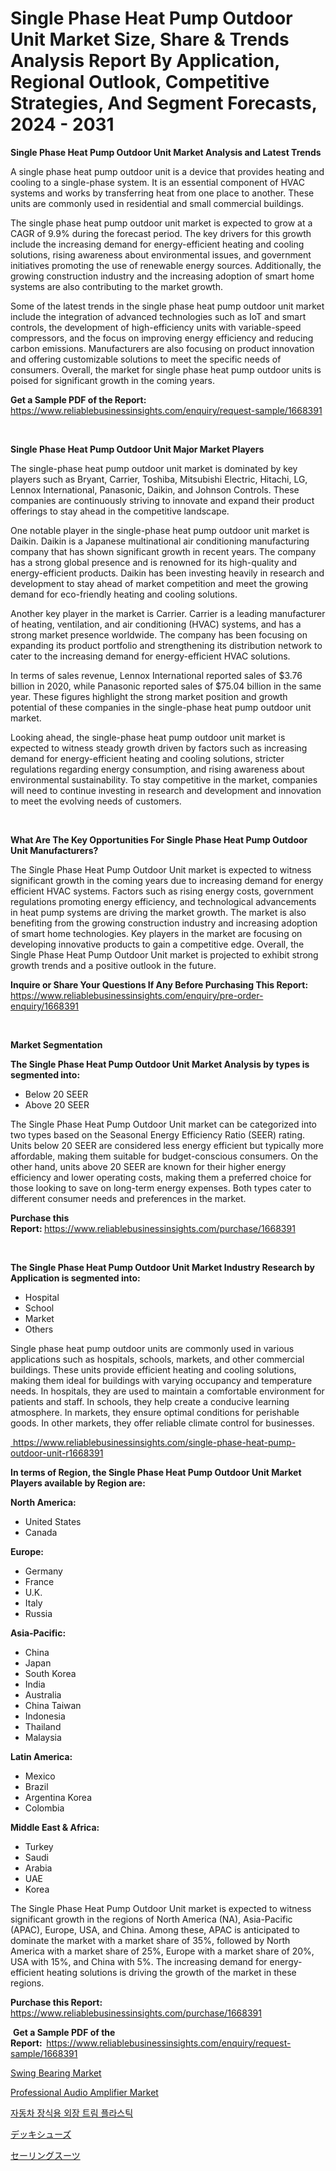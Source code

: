 <p><h1>Single Phase Heat Pump Outdoor Unit Market Size, Share & Trends Analysis Report By Application, Regional Outlook, Competitive Strategies, And Segment Forecasts, 2024 - 2031</h1></p><p><strong>Single Phase Heat Pump Outdoor Unit Market Analysis and Latest Trends</strong></p>
<p><p>A single phase heat pump outdoor unit is a device that provides heating and cooling to a single-phase system. It is an essential component of HVAC systems and works by transferring heat from one place to another. These units are commonly used in residential and small commercial buildings.</p><p>The single phase heat pump outdoor unit market is expected to grow at a CAGR of 9.9% during the forecast period. The key drivers for this growth include the increasing demand for energy-efficient heating and cooling solutions, rising awareness about environmental issues, and government initiatives promoting the use of renewable energy sources. Additionally, the growing construction industry and the increasing adoption of smart home systems are also contributing to the market growth.</p><p>Some of the latest trends in the single phase heat pump outdoor unit market include the integration of advanced technologies such as IoT and smart controls, the development of high-efficiency units with variable-speed compressors, and the focus on improving energy efficiency and reducing carbon emissions. Manufacturers are also focusing on product innovation and offering customizable solutions to meet the specific needs of consumers. Overall, the market for single phase heat pump outdoor units is poised for significant growth in the coming years.</p></p>
<p><strong>Get a Sample PDF of the Report:&nbsp;</strong> <a href="https://www.reliablebusinessinsights.com/enquiry/request-sample/1668391">https://www.reliablebusinessinsights.com/enquiry/request-sample/1668391</a></p>
<p>&nbsp;</p>
<p><strong>Single Phase Heat Pump Outdoor Unit Major Market Players</strong></p>
<p><p>The single-phase heat pump outdoor unit market is dominated by key players such as Bryant, Carrier, Toshiba, Mitsubishi Electric, Hitachi, LG, Lennox International, Panasonic, Daikin, and Johnson Controls. These companies are continuously striving to innovate and expand their product offerings to stay ahead in the competitive landscape.</p><p>One notable player in the single-phase heat pump outdoor unit market is Daikin. Daikin is a Japanese multinational air conditioning manufacturing company that has shown significant growth in recent years. The company has a strong global presence and is renowned for its high-quality and energy-efficient products. Daikin has been investing heavily in research and development to stay ahead of market competition and meet the growing demand for eco-friendly heating and cooling solutions.</p><p>Another key player in the market is Carrier. Carrier is a leading manufacturer of heating, ventilation, and air conditioning (HVAC) systems, and has a strong market presence worldwide. The company has been focusing on expanding its product portfolio and strengthening its distribution network to cater to the increasing demand for energy-efficient HVAC solutions.</p><p>In terms of sales revenue, Lennox International reported sales of $3.76 billion in 2020, while Panasonic reported sales of $75.04 billion in the same year. These figures highlight the strong market position and growth potential of these companies in the single-phase heat pump outdoor unit market.</p><p>Looking ahead, the single-phase heat pump outdoor unit market is expected to witness steady growth driven by factors such as increasing demand for energy-efficient heating and cooling solutions, stricter regulations regarding energy consumption, and rising awareness about environmental sustainability. To stay competitive in the market, companies will need to continue investing in research and development and innovation to meet the evolving needs of customers.</p></p>
<p>&nbsp;</p>
<p><strong>What Are The Key Opportunities For Single Phase Heat Pump Outdoor Unit Manufacturers?</strong></p>
<p><p>The Single Phase Heat Pump Outdoor Unit market is expected to witness significant growth in the coming years due to increasing demand for energy efficient HVAC systems. Factors such as rising energy costs, government regulations promoting energy efficiency, and technological advancements in heat pump systems are driving the market growth. The market is also benefiting from the growing construction industry and increasing adoption of smart home technologies. Key players in the market are focusing on developing innovative products to gain a competitive edge. Overall, the Single Phase Heat Pump Outdoor Unit market is projected to exhibit strong growth trends and a positive outlook in the future.</p></p>
<p><strong>Inquire or Share Your Questions If Any Before Purchasing This Report:</strong> <a href="https://www.reliablebusinessinsights.com/enquiry/pre-order-enquiry/1668391">https://www.reliablebusinessinsights.com/enquiry/pre-order-enquiry/1668391</a></p>
<p>&nbsp;</p>
<p><strong>Market Segmentation</strong></p>
<p><strong>The Single Phase Heat Pump Outdoor Unit Market Analysis by types is segmented into:</strong></p>
<p><ul><li>Below 20 SEER</li><li>Above 20 SEER</li></ul></p>
<p><p>The Single Phase Heat Pump Outdoor Unit market can be categorized into two types based on the Seasonal Energy Efficiency Ratio (SEER) rating. Units below 20 SEER are considered less energy efficient but typically more affordable, making them suitable for budget-conscious consumers. On the other hand, units above 20 SEER are known for their higher energy efficiency and lower operating costs, making them a preferred choice for those looking to save on long-term energy expenses. Both types cater to different consumer needs and preferences in the market.</p></p>
<p><strong>Purchase this Report:&nbsp;</strong><a href="https://www.reliablebusinessinsights.com/purchase/1668391">https://www.reliablebusinessinsights.com/purchase/1668391</a></p>
<p>&nbsp;</p>
<p><strong>The Single Phase Heat Pump Outdoor Unit Market Industry Research by Application is segmented into:</strong></p>
<p><ul><li>Hospital</li><li>School</li><li>Market</li><li>Others</li></ul></p>
<p><p>Single phase heat pump outdoor units are commonly used in various applications such as hospitals, schools, markets, and other commercial buildings. These units provide efficient heating and cooling solutions, making them ideal for buildings with varying occupancy and temperature needs. In hospitals, they are used to maintain a comfortable environment for patients and staff. In schools, they help create a conducive learning atmosphere. In markets, they ensure optimal conditions for perishable goods. In other markets, they offer reliable climate control for businesses.</p></p>
<p><a href="https://www.reliablebusinessinsights.com/single-phase-heat-pump-outdoor-unit-r1668391">&nbsp;https://www.reliablebusinessinsights.com/single-phase-heat-pump-outdoor-unit-r1668391</a></p>
<p><strong>In terms of Region, the Single Phase Heat Pump Outdoor Unit Market Players available by Region are:</strong></p>
<p>
    <p> <strong> North America: </strong>
        <ul>
            <li>United States</li>
            <li>Canada</li>
        </ul>
        </p> 
    <p> <strong> Europe: </strong>
        <ul>
            <li>Germany</li>
            <li>France</li>
            <li>U.K.</li>
            <li>Italy</li>
            <li>Russia</li>
        </ul>
        </p> 
    <p> <strong> Asia-Pacific: </strong>
        <ul>
            <li>China</li>
            <li>Japan</li>
            <li>South Korea</li>
            <li>India</li>
            <li>Australia</li>
            <li>China Taiwan</li>
            <li>Indonesia</li>
            <li>Thailand</li>
            <li>Malaysia</li>
        </ul>
        </p> 
    <p> <strong> Latin America: </strong>
        <ul>
            <li>Mexico</li>
            <li>Brazil</li>
            <li>Argentina Korea</li>
            <li>Colombia</li>
        </ul>
        </p> 
    <p> <strong> Middle East & Africa: </strong>
        <ul>
            <li>Turkey</li>
            <li>Saudi</li>
            <li>Arabia</li>
            <li>UAE</li>
            <li>Korea</li>
        </ul>
    </p>
    </p>
<p><p>The Single Phase Heat Pump Outdoor Unit market is expected to witness significant growth in the regions of North America (NA), Asia-Pacific (APAC), Europe, USA, and China. Among these, APAC is anticipated to dominate the market with a market share of 35%, followed by North America with a market share of 25%, Europe with a market share of 20%, USA with 15%, and China with 5%. The increasing demand for energy-efficient heating solutions is driving the growth of the market in these regions.</p></p>
<p><strong>Purchase this Report: </strong><a href="https://www.reliablebusinessinsights.com/purchase/1668391">https://www.reliablebusinessinsights.com/purchase/1668391</a></p>
<p>&nbsp;<strong>Get a Sample PDF of the Report:&nbsp;&nbsp;</strong><a href="https://www.reliablebusinessinsights.com/enquiry/request-sample/1668391">https://www.reliablebusinessinsights.com/enquiry/request-sample/1668391</a></p>
<p><strong></strong></p>
<p><p><a href="https://github.com/julyju69/Market-Research-Report-List-4/blob/main/swing-bearing-market.md">Swing Bearing Market</a></p><p><a href="https://github.com/nathandecarvalho/Market-Research-Report-List-4/blob/main/professional-audio-amplifier-market.md">Professional Audio Amplifier Market</a></p><p><a href="https://github.com/Edwards13Jessica/Market-Research-Report-List-1/blob/main/9674965178670.md">자동차 장식용 외장 트림 플라스틱</a></p><p><a href="https://github.com/LuzHills1972/Market-Research-Report-List-1/blob/main/3480317165554.md">デッキシューズ</a></p><p><a href="https://github.com/kegley4963/Market-Research-Report-List-2/blob/main/6455199165553.md">セーリングスーツ</a></p></p>